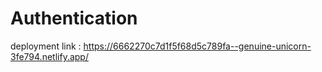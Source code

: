 # Authentication
deployment link : https://6662270c7d1f5f68d5c789fa--genuine-unicorn-3fe794.netlify.app/

